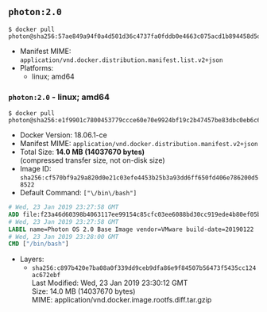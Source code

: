 ## `photon:2.0`

```console
$ docker pull photon@sha256:57ae849a94f0a4d501d36c4737fa0fddb0e4663c075acd1b894458d5dcf992cb
```

-	Manifest MIME: `application/vnd.docker.distribution.manifest.list.v2+json`
-	Platforms:
	-	linux; amd64

### `photon:2.0` - linux; amd64

```console
$ docker pull photon@sha256:e1f9901c7800453779ccce60e70e9924bf19c2b47457be83dbc0eb6c69d9dc20
```

-	Docker Version: 18.06.1-ce
-	Manifest MIME: `application/vnd.docker.distribution.manifest.v2+json`
-	Total Size: **14.0 MB (14037670 bytes)**  
	(compressed transfer size, not on-disk size)
-	Image ID: `sha256:cf570bf9a29a820d0e21c03efe4453b25b3a93dd6ff650fd406e786200d58522`
-	Default Command: `["\/bin\/bash"]`

```dockerfile
# Wed, 23 Jan 2019 23:27:58 GMT
ADD file:f23a46d60398b4063117ee99154c85cfc03ee6088bd30cc919ede4b80ef05b3f in / 
# Wed, 23 Jan 2019 23:27:58 GMT
LABEL name=Photon OS 2.0 Base Image vendor=VMware build-date=20190122
# Wed, 23 Jan 2019 23:28:00 GMT
CMD ["/bin/bash"]
```

-	Layers:
	-	`sha256:c897b420e7ba08a0f339dd9ceb9dfa86e9f84507b56473f5435cc124ac672ebf`  
		Last Modified: Wed, 23 Jan 2019 23:30:12 GMT  
		Size: 14.0 MB (14037670 bytes)  
		MIME: application/vnd.docker.image.rootfs.diff.tar.gzip
